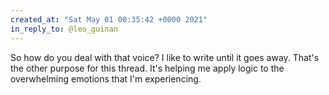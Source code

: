 ```yaml
---
created_at: "Sat May 01 00:35:42 +0000 2021"
in_reply_to: @leo_guinan
---
```


So how do you deal with that voice? I like to write until it goes away. That's the other purpose for this thread. It's helping me apply logic to the overwhelming emotions that I'm experiencing.